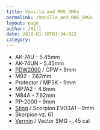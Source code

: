 ```yaml
---
title: Vanilla and RHS SMGs
permalink: /Vanilla_and_RHS_SMGs
layout: page
author: JHill
date: 2018-01-30T01:34:02Z
category: 
---
```

  - AK-74U - 5.45mm
  - AK-74UN - 5.45mm
  - [PDW2000](http://www.29th.org/a3/index.php?title=Weapons#PDW2000) /
    CPW - 9mm
  - M92 - 7.62mm
  - Protector / MP5K - 9mm
  - MP7A2 - 4.6mm
  - M84A - 7.62mm
  - PP-2000 - 9mm
  - [Sting](http://www.29th.org/a3/index.php?title=Weapons#Sting) /
    Scorpion EVO3A1 - 9mm
  - Škorpion vz. 61
  - [Vermin](http://www.29th.org/a3/index.php?title=Weapons#Vermin) /
    Vector SMG - .45 cal

